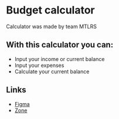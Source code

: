 # Budget calculator
Calculator was made by team MTLRS

## With this calculator you can:

- Input your income or current balance
- Input your expenses
- Calculate your current balance 

## Links
- [Figma](https://www.figma.com/file/7Cxko7Fq88QKjZIoth0hyR/Untitled?node-id=0%3A1)
- [Zone](martintrumann.itmajakas.ee/buget-calc)
